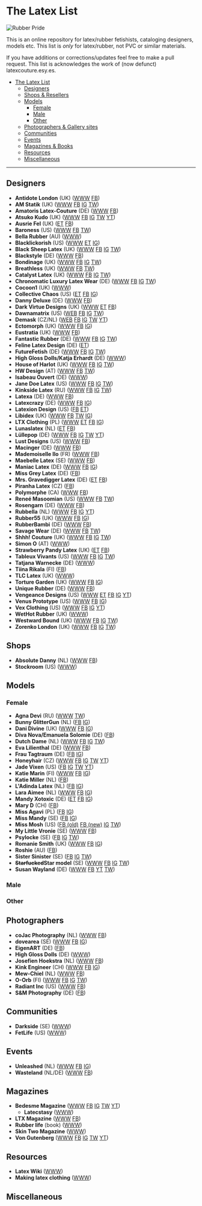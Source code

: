 # The Latex List
![Rubber Pride](https://upload.wikimedia.org/wikipedia/commons/thumb/e/e2/Rubber_Fetish_Pride_Flag.svg/512px-Rubber_Fetish_Pride_Flag.svg.png)

This is an online repository for latex/rubber fetishists, cataloging designers, models etc. This list is *only* for latex/rubber, not PVC or similar materials. 

If you have additions or corrections/updates feel free to make a pull request. This list is acknowledges the work of (now defunct) latexcouture.esy.es.

- [The Latex List](#the-latex-list)
  * [Designers](#designers)
  * [Shops & Resellers](#shops)
  * [Models](#models)
    * [Female](#female)
    * [Male](#male)
    * [Other](#other)
  * [Photographers & Gallery sites](#photographers)
  * [Communities](#communities)
  * [Events](#events)
  * [Magazines & Books](#magazines)
  * [Resources](#resources)
  * [Miscellaneous](#miscellaneous)

---

## Designers
- **Antidote London** (UK) ([WWW](http://antidotelondonlatex.co.uk) [FB](https://www.facebook.com/pg/AntidoteLondonLatex))
- **AM Statik** (UK) ([WWW](https://amstatik.wixsite.com/amstatiklatex) [FB](https://www.facebook.com/pg/AmStatik) [IG](https://www.instagram.com/amstatiklatex/) [TW](https://twitter.com/AmStatiklatex))
- **Amatoris Latex-Couture** (DE) ([WWW](http://www.amatoris.de/shop/) [FB](https://www.facebook.com/pg/AmatorisLatexCouture))
- **Atsuko Kudo** (UK) ([WWW](http://www.atsukokudo.com/) [FB](https://www.facebook.com/AtsukoKudoLatex) [IG](https://www.instagram.com/AtsukoKudoLatex/) [TW](https://twitter.com/atsukokudolatex) [YT](https://www.youtube.com/user/atsukokudo))
- **Ausrie Fel** (UK) ([ET](https://www.etsy.com/uk/shop/AusrieFel) [FB](https://www.facebook.com/pg/ausriefelice))
- **Baroness** (US) ([WWW](https://baroness.com) [FB](https://www.facebook.com/latexbaroness) [TW](https://twitter.com/latexbaroness))
- **Bella Rubber** (AU) ([WWW](http://www.bellarubber.com.au))
- **Blacklickorish** (US) ([WWW](http://blacklickorish.com) [ET](https://www.etsy.com/shop/Blacklickorish) [IG](https://www.instagram.com/blacklickorish/))
- **Black Sheep Latex** (UK) ([WWW](https://blacksheeplatex.com/) [FB](https://www.facebook.com/BlackSheepLatex) [IG](https://www.instagram.com/blacksheeplatex/) [TW](https://twitter.com/BlackSheepLatex))
- **Blackstyle** (DE) ([WWW](https://www.blackstyle.de) [FB](https://www.facebook.com/pg/Blackstyle.latex/))
- **Bondinage** (UK) ([WWW](https://www.bondinage.com/) [FB](https://www.facebook.com/Bondinage/) [IG](https://www.instagram.com/bondinage/) [TW](https://twitter.com/Bondinage))
- **Breathless** (UK) ([WWW](http://www.breathless.uk.com) [FB](https://www.facebook.com/BreathlessLatex/) [TW](https://twitter.com/BreathlessLatex))
- **Catalyst Latex** (UK) ([WWW](https://www.catalystlatex.com/) [FB](https://www.facebook.com/CatalystLatex/) [IG](https://www.instagram.com/catalystlatex/) [TW](https://twitter.com/CatalystLatex))
- **Chronomatic Luxury Latex Wear** (DE) ([WWW](https://www.chronomatic.de/) [FB](https://www.facebook.com/pg/chronomatic.latexwear) [IG](https://www.instagram.com/chronomatic_latex/) [TW](https://twitter.com/chronomaticinfo))
- **Cocoon1** (UK) ([WWW](http://www.cocoon1.com/))
- **Collective Chaos** (US) ([ET](https://www.etsy.com/shop/collectivechaos/) [FB](https://www.facebook.com/collectivechaos/) [IG](https://www.instagram.com/collectivechaos))
- **Danny Deluxe** (DE)  ([WWW](http://www.danny-deluxe.com) [FB](https://www.facebook.com/DannyDeluxeLatex))
- **Dark Virtue Designs** (UK) ([WWW](https://darkvirtuedesigns.com/) [ET](https://www.etsy.com/shop/DarkVirtueDesigns) [FB](https://www.facebook.com/darkvirtuedesigns/))
- **Dawnamatrix** (US) ([WEB](https://dawnamatrix.com/) [FB](https://www.facebook.com/DawnamatrixDesigns/) [IG](https://www.instagram.com/dawnamatrix/) [TW](https://twitter.com/dawnamatrix))
- **Demask** (CZ/NL) ([WEB](http://www.demask.com) [FB](https://www.facebook.com/DemaskAmsterdam/) [IG](https://www.instagram.com/demask_international/) [TW](https://twitter.com/DeMasK) [YT](https://www.youtube.com/user/demaskinternational))
- **Ectomorph** (UK) ([WWW](http://www.ectomorph.com/) [FB](https://www.facebook.com/EctoMorphFashion/) [IG](https://www.instagram.com/krystina_kitsis))
- **Eustratia** (UK) ([WWW](http://www.eustratia.co.uk/) [FB](https://www.facebook.com/pg/Eustratiadesign))
- **Fantastic Rubber** (DE) ([WWW](http://www.fantasticrubber.de/) [FB](https://www.facebook.com/pg/fantasticrubber) [IG](https://www.instagram.com/fantasticrubber/) [TW](https://twitter.com/fantasticrubber))
- **Feline Latex Design** (DE) ([ET](https://www.etsy.com/de/shop/FelineLatexDesigns))
- **FutureFetish** (DE) ([WWW](https://futurefetish.com/) [FB](https://www.facebook.com/futurefetishcom-149545578400416/) [IG](https://www.instagram.com/futurefetish) [TW](https://twitter.com/futurefetish))
- **High Gloss Dolls/Katja Erhardt** (DE) ([WWW](http://gallery.highglossdolls.com/shop/))
- **House of Harlot** (UK) ([WWW](http://www.houseofharlot.com/) [FB](https://www.facebook.com/houseofharlot) [IG](https://www.instagram.com/houseofharlot/) [TW](https://twitter.com/houseofharlot))
- **HW Design** (AT) ([WWW](https://www.hwdesignshop.com/) [FB](https://www.facebook.com/hwdesignlatex/) [TW](https://twitter.com/HWD_latex))
- **Isabeau Ouvert** (DE) ([WWW](https://www.isabeau-ouvert.com/latex-fashion/))
- **Jane Doe Latex** (US) ([WWW](https://shop.janedoelatex.com/) [FB](https://www.facebook.com/Janedoelatex/) [IG](https://www.instagram.com/janedoelatex) [TW](https://twitter.com/janedoelatex))
- **Kinkside Latex** (RU) ([WWW](http://kinkside.com/) [FB](https://www.facebook.com/pg/kinkside) [IG](https://www.instagram.com/kinkside/) [TW](https://twitter.com/KinksideLatex))
- **Latexa** (DE) ([WWW](http://www.latexa.com/) [FB](https://www.facebook.com/latexa.gmbh/)) 
- **Latexcrazy** (DE) ([WWW](https://www.latexcrazy.com/) [FB](https://www.facebook.com/latexcrazyshop/) [IG]( https://www.instagram.com/latexcrazy))
- **Latexion Design** (US) ([FB](https://www.facebook.com/latexiondesign) [ET](https://www.etsy.com/shop/latexion))
- **Libidex** (UK) ([WWW](http://www.libidex.com) [FB](https://www.facebook.com/libidex/) [TW](https://twitter.com/LibidexLtd) [IG](https://www.instagram.com/libidex/))
- **LTX Clothing** (PL) ([WWW](http://www.ltxclothing.com/) [ET](https://www.etsy.com/uk/people/ltxclothing) [FB](https://www.facebook.com/pg/ltxclothingcom) [IG](https://www.instagram.com/ltxclothing/))
- **Lunaslatex** (NL) ([ET](https://www.etsy.com/nl/shop/Lunaslatex) [FB](https://www.facebook.com/lunaslatexx-1275687902594977/))
- **Lüllepop** (DE) ([WWW](https://luellepop-design.de/) [FB](https://www.facebook.com/Luellepop.LaTextil.Couture) [IG](https://www.instagram.com/luellepop_latextil_couture/) [TW](https://twitter.com/luellepop) [YT](https://www.youtube.com/channel/UCQ4Ksci4jvkwysCjFGPAusA))
- **Lust Designs** (US) ([WWW](https://www.lustdesigns.com/) [FB](https://www.facebook.com/pg/lustdesigns))
- **Macinger** (DE) ([WWW](https://www.macinger.com)  [FB](https://www.facebook.com/pg/macingerlatex))
- **Mademoiselle Ilo** (FR) ([WWW](https://mademoiselle-ilo.fr/en/) [FB](https://www.facebook.com/Mademoiselle.Ilo.latex.design.Paris/))
- **Maebelle Latex** (SE) ([WWW](https://maebellelatex.com) [FB](https://www.facebook.com/maebellelatex))
- **Maniac Latex** (DE) ([WWW](https://www.maniaclatex.com/) [FB](https://www.facebook.com/maniaclatex) [IG](https://www.instagram.com/maniaclatex/))
- **Miss Grey Latex** (DE) ([FB](https://www.facebook.com/pg/missgreylatex/))
- **Mrs. Gravedigger Latex** (DE) ([ET](https://www.etsy.com/de/shop/MrsGravedigger) [FB](https://www.facebook.com/mrsgravediggerLatex))
- **Piranha Latex** (CZ) ([FB](https://www.facebook.com/pg/latexpiranha))
- **Polymorphe** (CA) ([WWW](https://polymorphe.com) [FB](https://www.facebook.com/pg/Polymorphe.Latex))
- **Reneé Masoomian** (US) ([WWW](http://www.reneemasoomian.com) [FB](https://www.facebook.com/pg/ReneeMasoomianNYC) [TW](https://twitter.com/ReneeMasoomian))
- **Rosengarn** (DE) ([WWW](https://www.rosengarn.de/) [FB](https://www.facebook.com/pg/Rosengarn/))
- **Rubbella** (NL) ([WWW](https://www.rubbella.nl) [FB](https://www.facebook.com/pg/Rubbella) [IG](https://www.instagram.com/wendyrubbella/) [YT](https://www.youtube.com/user/wendyrubbella))
- **Rubber55** (UK) ([WWW](https://rubber55.co.uk/) [FB](https://www.facebook.com/Rubber55official/) [IG](https://www.instagram.com/rubber55_official/))
- **RubberBambi** (DE) ([WWW](https://rubberbambi.de) [FB](https://www.facebook.com/pg/RubberBambi-1450071368632463))
- **Savage Wear** (DE) ([WWW](https://www.savage-wear.com/) [FB](https://www.facebook.com/pg/savagewear) [TW](https://twitter.com/savagewear))
- **Shhh! Couture** (UK) ([WWW](https://www.shhhcouturelatex.co.uk/) [FB](https://www.facebook.com/pg/ShhhCoutureLatex) [IG](https://www.instagram.com/shhhcouturelatex) [TW](https://twitter.com/shhhcouture))
- **Simon O** (AT) ([WWW](https://www.simon-o.com/))
- **Strawberry Pandy Latex** (UK) ([ET](https://www.etsy.com/shop/StrawberryPandaStore) [FB](https://www.facebook.com/pg/StrawberryPandaLatex))
- **Tableux Vivants** (US) ([WWW](https://www.tableauxvivantslatex.com/) [FB](https://www.facebook.com/TableauxVivants) [IG](https://www.instagram.com/tableaux_vivants) [TW](https://twitter.com/TABLEAUX_VIVANT))
- **Tatjana Warnecke** (DE) ([WWW](https://www.tatjana-warnecke.com/))
- **Tiina Rikala** (FI) ([FB](https://www.facebook.com/pg/latexbytiinarikala))
- **TLC Latex** (UK) ([WWW](https://tlclatex.com))
- **Torture Garden** (UK) ([WWW](https://torturegardenlatex.com) [FB](https://www.facebook.com/torturegardenclothing) [IG](https://www.instagram.com/torturegardenlatex/))
- **Unique Rubber** (DE) ([WWW](https://www.unique-rubber.de) [FB](https://www.facebook.com/UniqueRubber))
- **Vengeance Designs** (US) ([WWW](https://vengeancedesigns.net/) [ET](https://www.etsy.com/uk/shop/vengeancedesigns) [FB](https://www.facebook.com/vengeancedesigns) [IG](https://www.instagram.com/vengeancedesigns/) [YT](https://www.youtube.com/user/lovemelydiafans))
- **Venus Prototype** (US) ([WWW](https://venusprototypelatex.com/) [FB](https://www.facebook.com/venusprototype/) [IG](https://www.instagram.com/xvenusprototypex/))
- **Vex Clothing** (US)  ([WWW](https://vexclothing.com/) [FB](https://www.facebook.com/VexClothing/) [IG](https://www.instagram.com/vexclothing/) [YT](https://www.youtube.com/channel/UC8sMrTmGx6Rul0SM853rY-g))
- **WetHot Rubber** (UK) ([WWW](http://wethot.co.uk/))
- **Westward Bound** (UK) ([WWW](https://www.westwardbound.com/) [FB](https://www.facebook.com/westwardboundlatex/) [IG](https://www.instagram.com/westwardboundlatex/) [TW](https://twitter.com/westward_bound))
- **Zorenko London** (UK) ([WWW](https://www.zorenko.co.uk/) [FB](https://www.facebook.com/pg/Zorenko.LDN) [IG](https://www.instagram.com/zorenkolondon/) [TW](https://twitter.com/ZorenkoLondon))

## Shops
- **Absolute Danny** (NL) ([WWW](http://www.absolutedanny.com/) [FB](https://www.facebook.com/pg/Absolute-Danny-388274791324944))
- **Stockroom** (US) ([WWW](https://www.stockroom.com/))

## Models
### Female
- **Agna Devi** (RU) ([WWW](http://fetishmodel.ru/) [TW](https://twitter.com/agnafetish))
- **Bunny GlitterGun** (NL) ([FB](https://www.facebook.com/pg/BunnyGlitterGun/) [IG](https://www.instagram.com/BunnyGlitterGun/))
- **Dani Divine** (UK) ([WWW](https://danidivine.bigcartel.com/) [FB](https://www.facebook.com/pg/danidivinemodel) [IG](https://www.instagram.com/dani_divine))
- **Diva Nova/Emanuela Solomie** (DE) ([FB](https://www.facebook.com/pg/Diva-NovaEmanuela-Solomie-161528183887664))
- **Dutch Dame** (NL) ([WWW](https://www.dutchdame.com/) [FB](https://www.facebook.com/DutchDame) [IG](https://www.instagram.com/dutchdameofficial/) [TW](https://twitter.com/dutchdame1))
- **Eva Lilienthal** (DE) ([WWW](http://www.evalilienthal.de/) [FB](https://www.facebook.com/pg/ModelEvaLilienthal))
- **Frau Tagtraum** (DE) ([FB](https://www.facebook.com/FrauTagtraum) [IG](https://www.instagram.com/frau.tagtraum/))
- **Honeyhair** (CZ) ([WWW](http://www.honeyhair.net) [FB](https://www.facebook.com/Honeyhairmodel) [IG](https://www.instagram.com/honeyhair_model/) [TW](https://twitter.com/Honeyhair) [YT](https://www.youtube.com/user/modelHoneyhair))
- **Jade Vixen** (US) ([FB](https://www.facebook.com/pg/modeljade) [IG](https://www.instagram.com/jade_vixen/) [TW](https://twitter.com/jade_vixen) [YT](https://www.youtube.com/user/ModelJadeVixen))
- **Katie Marin** (FI) ([WWW](http://www.katiemarin.com) [FB](https://www.facebook.com/pg/KatieMarinModel) [IG](https://www.instagram.com/katiemarin/))
- **Katie Miller** (NL) ([FB](https://www.facebook.com/pg/katiemillerofficial))
- **L'Adinda Latex** (NL) ([FB](https://www.facebook.com/pg/ladindalatex/) [IG](https://www.instagram.com/l.adinda.latex/))
- **Lara Aimee** (NL) ([WWW](http://www.lara-aimee.nl/) [FB](https://www.facebook.com/pg/LaraAimeeOfficial) [IG](https://www.instagram.com/the_lara_aimee/))
- **Mandy Xotoxic** (DE) ([ET](https://www.etsy.com/people/mandyxotoxic) [FB](https://www.facebook.com/pg/ModelMandyXotoxic) [IG](https://www.instagram.com/mandyxotoxic))
- **Mary D** (CH) ([FB](https://www.facebook.com/pg/ModelMaryD))
- **Miss Agavi** (PL) ([FB](https://www.facebook.com/pg/miss.agavi) [IG](https://www.instagram.com/miss_agavi))
- **Miss Mandy** (SE) ([FB](https://www.facebook.com/pg/MissMandyOfficial/) [IG](https://www.instagram.com/missmandyofficial))
- **Miss Mosh** (US) ([FB (old)](https://www.facebook.com/Miss-Mosh-259779070725752/) [FB (new)](https://www.facebook.com/OfficiallyMosh) [IG](https://www.instagram.com/officiallymosh/) [TW](https://twitter.com/totallymosh))
- **My Little Vronie** (SE) ([WWW](https://onlyfans.com/mylittlevronie) [FB](https://www.facebook.com/MyLittleVronie))
- **Psylocke** (SE) ([FB](https://www.facebook.com/Psylocke.se) [IG](https://www.instagram.com/psylocke_model/) [TW](https://twitter.com/psylockemodel))
- **Romanie Smith** (UK) ([WWW](http://www.romaniesmith.com/) [FB](https://www.facebook.com/pg/romaniesmithmodel/) [IG](https://www.instagram.com/romaniesmith/))
- **Roshie** (AU) ([FB](https://www.facebook.com/pg/RoshieModel/))
- **Sister Sinister** (SE) ([FB](https://www.facebook.com/SisSinister/) [IG](https://www.instagram.com/sister_sinister/) [TW](https://twitter.com/sistersinister))
- **~~Starfucked~~Star model** (SE) ([WWW](https://starfuckedmodel.bigcartel.com/) [FB](https://www.facebook.com/pg/Starf.model) [IG](https://www.instagram.com/starfuckedmodel) [TW](https://twitter.com/StarfuckedModel))
- **Susan Wayland** (DE) ([WWW](https://www.susanwaylandclub.com/) [FB](https://www.facebook.com/SusanWaylandOfficialPage/) [YT](https://www.youtube.com/channel/UCSaOMO1Ks_Lrvmb9OxrhrLw) [TW](https://twitter.com/susanwayland))

### Male

### Other

## Photographers
- **coJac Photography** (NL) ([WWW](https://www.facebook.com/cojacphoto) [FB](https://www.facebook.com/cojacphoto))
- **dovearea** (SE) ([WWW](http://dovearea.se/) [FB](https://www.facebook.com/dovearea) [IG](https://www.instagram.com/dovearea.se/))
- **EigenART** (DE) ([FB](https://www.facebook.com/pg/EigenART-fotographie-186926034789842))
- **High Gloss Dolls** (DE) ([WWW](http://gallery.highglossdolls.com/))
- **Josefien Hoekstra** (NL) ([WWW](https://josefienhoekstra.com/) [FB](https://www.facebook.com/pg/josefienhoekstra))
- **Kink Engineer** (CH) ([WWW](https://www.kinkengineer.com) [FB](https://www.facebook.com/pg/KinkEngineer/) [IG](https://www.instagram.com/kink_engineer/))
- **Mew-Chiel** (NL) ([WWW](http://www.me-chiel.com) [FB](https://www.facebook.com/pg/mewchiel))
- **O-Orb** (FI) ([WWW](http://www.0-orb.net/zero/) [FB](https://www.facebook.com/pg/0orb.shines) [IG](https://www.instagram.com/zero_scope/) [TW](https://twitter.com/Zer0orb))
- **Radiant Inc** (US) ([WWW](https://www.radiantinc.net/) [FB](https://www.facebook.com/pg/Radiant.Inc.L))
- **S&M Photography** (DE) ([FB](https://www.facebook.com/pg/SM.Fashion.Photography))

## Communities
- **Darkside** (SE) ([WWW](http://darkside.se))
- **FetLife** (US) ([WWW](http://fetlife.com))

## Events
- **Unleashed** (NL) ([WWW](https://www.unleashedparty.com/) [FB](https://www.facebook.com/pg/UnleashedParty) [IG](https://www.instagram.com/unleashedparty/))
- **Wasteland** (NL/DE) ([WWW](https://www.wasteland.nl/) [FB](https://www.facebook.com/Wastelandparty/))

## Magazines
- **Bedesme Magazine** ([WWW](https://bedeseme.com/) [FB](https://www.facebook.com/Bedeseme) [IG](https://www.instagram.com/bedeseme/) [TW](https://twitter.com/Bedeseme) [YT](https://www.youtube.com/channel/UCCYrvQfpNBJQGNhQQ6gMmRQ))
  - **Latecstasy** ([WWW](https://bedeseme.com/latecstasy-issues/))
- **LTX Magazine** ([WWW](https://ltxmagazine1.wixsite.com/ltxmag) [FB](https://www.facebook.com/ltxmag))
- **Rubber life** (book) ([WWW](http://www.rubberlife.com/))
- **Skin Two Magazine** ([WWW](https://www.skintwo.com/sk2-magazine))
- **Von Gutenberg** ([WWW](https://www.vongutenberg.com/) [FB](https://www.facebook.com/vongutenbergmagazine/) [IG](https://www.instagram.com/vongutenberg_magazine/) [TW](https://twitter.com/vongutenbergmag) [YT](https://www.youtube.com/user/ErikvonGutenberg/videos))

## Resources
- **Latex Wiki** ([WWW](https://latexwiki.com/index.php?title=Main_Page))
- **Making latex clothing** ([WWW](http://makinglatexclothing.com/))

## Miscellaneous
